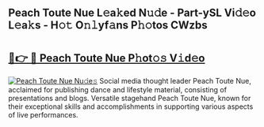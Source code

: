 ## Peach Toute Nue L𝚎a𝚔ed N𝚞𝚍e - Part-ySL Vi𝚍𝚎o L𝚎a𝚔s - H𝚘𝚝 O𝚗𝚕yf𝚊ns P𝚑𝚘tos CWzbs

# <h2><a href="http://kff6elg.oniu.top/?m=Peach+Toute+Nue">🔗👉 🔴 Peach Toute Nue P𝚑ot𝚘𝚜 V𝚒d𝚎o</a></h2>

[![Peach Toute Nue Nu𝚍e𝚜](https://i.imgur.com/0qMVB7G.gif)](http://kff6elg.oniu.top/?m=Peach+Toute+Nue)
Social media thought leader Peach Toute Nue, acclaimed for publishing dance and lifestyle material, consisting of presentations and blogs. Versatile stagehand Peach Toute Nue, known for their exceptional skills and accomplishments in supporting various aspects of live performances.  
